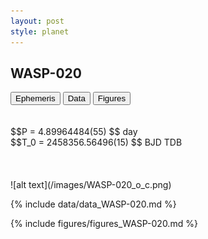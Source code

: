 ```yaml
---
layout: post
style: planet
---
```

<script src="../js/planets.js"></script>

## WASP-020

<!-- Tab links -->
<div class="tab">
<button class="tablinks" onclick="openCity(event, 'Ephemeris')">Ephemeris</button>
<button class="tablinks" onclick="openCity(event, 'Data')">Data</button>
<button class="tablinks" onclick="openCity(event, 'Figures')">Figures</button>
</div>

<!-- Tab content -->
<div id="Ephemeris" class="tabcontent" markdown="1">
<br/><br/>
$$P = 4.89964484(55) $$ day <br/>
$$T_0 = 2458356.56496(15) $$ BJD TDB
<br/><br/>
<br/><br/>
![alt text](/images/WASP-020_o_c.png)
</div>


<div id="Data" class="tabcontent" markdown="1">

{% include data/data_WASP-020.md %}

</div>

<div id="Figures" class="tabcontent" markdown="1">
{% include figures/figures_WASP-020.md %}
</div>


<script src="../js/tabs.js"></script>


